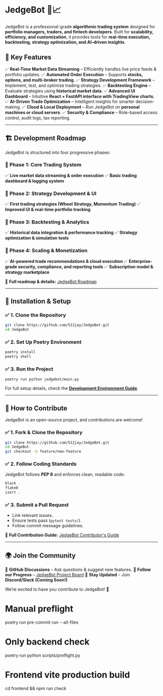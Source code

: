 # JedgeBot 🚀📈

JedgeBot is a professional-grade **algorithmic trading system** designed for **portfolio managers, traders, and fintech developers**. Built for **scalability, efficiency, and customization**, it provides tools for **real-time execution, backtesting, strategy optimization, and AI-driven insights**.

## 📌 **Key Features**
✅ **Real-Time Market Data Streaming** – Efficiently handles live price feeds & portfolio updates.
✅ **Automated Order Execution** – Supports **stocks, options, and multi-broker trading**.
✅ **Strategy Development Framework** – Implement, test, and optimize trading strategies.
✅ **Backtesting Engine** – Evaluate strategies using **historical market data**.
✅ **Advanced UI Dashboard** – Intuitive **React + FastAPI interface with TradingView charts**.
✅ **AI-Driven Trade Optimization** – Intelligent insights for smarter decision-making.
✅ **Cloud & Local Deployment** – Run JedgeBot on **personal machines or cloud servers**.
✅ **Security & Compliance** – Role-based access control, audit logs, tax reporting.

---

## 🏗 **Development Roadmap**
JedgeBot is structured into four progressive phases:

### **🔹 Phase 1: Core Trading System**
✅ **Live market data streaming & order execution**
✅ **Basic trading dashboard & logging system**

### **🔹 Phase 2: Strategy Development & UI**
✅ **First trading strategies (Wheel Strategy, Momentum Trading)**
✅ **Improved UI & real-time portfolio tracking**

### **🔹 Phase 3: Backtesting & Analytics**
✅ **Historical data integration & performance tracking**
✅ **Strategy optimization & simulation tools**

### **🔹 Phase 4: Scaling & Monetization**
✅ **AI-powered trade recommendations & cloud execution**
✅ **Enterprise-grade security, compliance, and reporting tools**
✅ **Subscription model & strategy marketplace**

🚀 **Full roadmap & details:** [JedgeBot Roadmap](https://github.com/512jay/JedgeBot/wiki/JedgeBot-Roadmap)

---

## 📌 **Installation & Setup**

### ✅ **1. Clone the Repository**
```sh
git clone https://github.com/512jay/JedgeBot.git
cd JedgeBot
```

### ✅ **2. Set Up Poetry Environment**
```sh
poetry install
poetry shell
```

### ✅ **3. Run the Project**
```sh
poetry run python jedgebot/main.py
```

For full setup details, check the **[Development Environment Guide](https://github.com/512jay/JedgeBot/wiki/Development-Environment-Setup)**.

---

## 🎯 **How to Contribute**
JedgeBot is an open-source project, and contributions are welcome!

### ✅ **1. Fork & Clone the Repository**
```sh
git clone https://github.com/512jay/JedgeBot.git
cd JedgeBot
git checkout -b feature/new-feature
```

### ✅ **2. Follow Coding Standards**
JedgeBot follows **PEP 8** and enforces clean, readable code:
```sh
black .
flake8
isort .
```

### ✅ **3. Submit a Pull Request**
- Link relevant issues.
- Ensure tests pass (`pytest tests/`).
- Follow commit message guidelines.

📌 **Full Contribution Guide:** [JedgeBot Contributor's Guide](https://github.com/512jay/JedgeBot/wiki/Contributors-Guide)

---

## 🌍 **Join the Community**
🔹 **GitHub Discussions** – Ask questions & suggest new features.
🔹 **Follow our Progress** – [JedgeBot Project Board](https://github.com/512jay/JedgeBot/projects)
🔹 **Stay Updated** – Join **Discord/Slack (Coming Soon!)**

We’re excited to have you contribute to JedgeBot! 🚀


# Manual preflight
poetry run pre-commit run --all-files

# Only backend check
poetry run python scripts/preflight.py

# Frontend vite production build
cd frontend && npm run check
